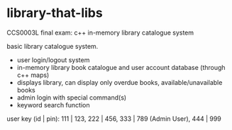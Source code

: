# library-that-libs
CCS0003L final exam: c++ in-memory library catalogue system

basic library catalogue system.
- user login/logout system
- in-memory library book catalogue and user account database (through c++ maps)
- displays library, can display only overdue books, available/unavailable books
- admin login with special command(s)
- keyword search function

user key (id | pin):
111 | 123,
222 | 456,
333 | 789 (Admin User),
444 | 999
